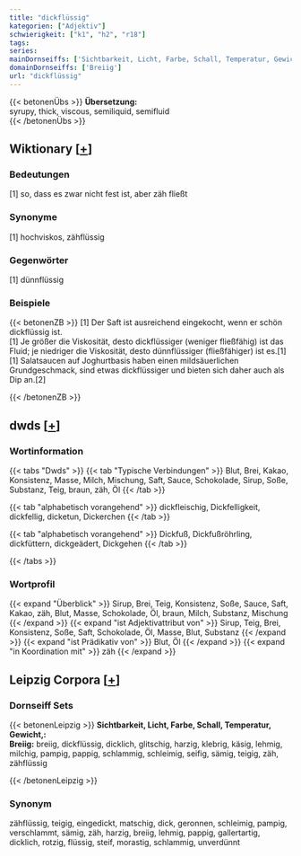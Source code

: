 ```yaml
---
title: "dickflüssig"
kategorien: ["Adjektiv"]
schwierigkeit: ["k1", "h2", "r18"]
tags:
series:
mainDornseiffs: ['Sichtbarkeit, Licht, Farbe, Schall, Temperatur, Gewicht,']
domainDornseiffs: ['Breiig']
url: "dickflüssig"
---
```


{{< betonenÜbs >}}
**Übersetzung:**  
syrupy, thick, viscous, semiliquid, semifluid  
{{< /betonenÜbs >}}

## Wiktionary [[+](https://de.wiktionary.org/wiki/dickflüssig)]

### Bedeutungen
[1] so, dass es zwar nicht fest ist, aber zäh fließt  

### Synonyme
[1] hochviskos, zähflüssig  

### Gegenwörter
[1] dünnflüssig  

### Beispiele
{{< betonenZB >}}
[1] Der Saft ist ausreichend eingekocht, wenn er schön dickflüssig ist.  
[1] Je größer die Viskosität, desto dickflüssiger (weniger fließfähig) ist das Fluid; je niedriger die Viskosität, desto dünnflüssiger (fließfähiger) ist es.[1]  
[1] Salatsaucen auf Joghurtbasis haben einen mildsäuerlichen Grundgeschmack, sind etwas dickflüssiger und bieten sich daher auch als Dip an.[2]  

{{< /betonenZB >}}


## dwds [[+](https://www.dwds.de/wb/dickflüssig)]

### Wortinformation
{{< tabs "Dwds" >}}
{{< tab "Typische Verbindungen" >}}
Blut, Brei, Kakao, Konsistenz, Masse, Milch, Mischung, Saft, Sauce, Schokolade, Sirup, Soße, Substanz, Teig, braun, zäh, Öl
{{< /tab >}}

{{< tab "alphabetisch vorangehend" >}}
dickfleischig, Dickfelligkeit, dickfellig, dicketun, Dickerchen
{{< /tab >}}

{{< tab "alphabetisch vorangehend" >}}
Dickfuß, Dickfußröhrling, dickfüttern, dickgeädert, Dickgehen
{{< /tab >}}

{{< /tabs >}}

### Wortprofil
{{< expand "Überblick" >}} Sirup, Brei, Teig, Konsistenz, Soße, Sauce, Saft, Kakao, zäh, Blut, Masse, Schokolade, Öl, braun, Milch, Substanz, Mischung {{< /expand >}}
{{< expand "ist Adjektivattribut von" >}} Sirup, Teig, Brei, Konsistenz, Soße, Saft, Schokolade, Öl, Masse, Blut, Substanz {{< /expand >}}
{{< expand "ist Prädikativ von" >}} Blut, Öl {{< /expand >}}
{{< expand "in Koordination mit" >}} zäh {{< /expand >}}

## Leipzig Corpora [[+](https://corpora.uni-leipzig.de/en/res?word=dickflüssig&corpusId=deu_newscrawl-public_2018)]

### Dornseiff Sets
{{< betonenLeipzig >}}
**Sichtbarkeit, Licht, Farbe, Schall, Temperatur, Gewicht,:**  
**Breiig:** breiig, dickflüssig, dicklich, glitschig, harzig, klebrig, käsig, lehmig, milchig, pampig, pappig, schlammig, schleimig, seifig, sämig, teigig, zäh, zähflüssig  

{{< /betonenLeipzig >}}

### Synonym
zähflüssig, teigig, eingedickt, matschig, dick, geronnen, schleimig, pampig, verschlammt, sämig, zäh, harzig, breiig, lehmig, pappig, gallertartig, dicklich, rotzig, flüssig, steif, morastig, schlammig, unverdünnt


